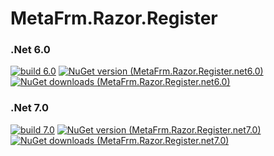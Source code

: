 # MetaFrm.Razor.Register

### .Net 6.0
[![build 6.0](https://github.com/MetaFrm/MetaFrm.Razor.Register/actions/workflows/build_6.0.yml/badge.svg)](https://github.com/MetaFrm/MetaFrm.Razor.Register/actions/workflows/build_6.0.yml)
[![NuGet version (MetaFrm.Razor.Register.net6.0)](https://img.shields.io/nuget/v/MetaFrm.Razor.Register.net6.0)](https://www.nuget.org/packages/MetaFrm.Razor.Register.net6.0/)
[![NuGet downloads (MetaFrm.Razor.Register.net6.0)](https://img.shields.io/nuget/dt/MetaFrm.Razor.Register.net6.0)](https://www.nuget.org/packages/MetaFrm.Razor.Register.net6.0/)
### .Net 7.0
[![build 7.0](https://github.com/MetaFrm/MetaFrm.Razor.Register/actions/workflows/build_7.0.yml/badge.svg)](https://github.com/MetaFrm/MetaFrm.Razor.Register/actions/workflows/build_7.0.yml)
[![NuGet version (MetaFrm.Razor.Register.net7.0)](https://img.shields.io/nuget/v/MetaFrm.Razor.Register.net7.0)](https://www.nuget.org/packages/MetaFrm.Razor.Register.net7.0/)
[![NuGet downloads (MetaFrm.Razor.Register.net7.0)](https://img.shields.io/nuget/dt/MetaFrm.Razor.Register.net7.0)](https://www.nuget.org/packages/MetaFrm.Razor.Register.net7.0/)
